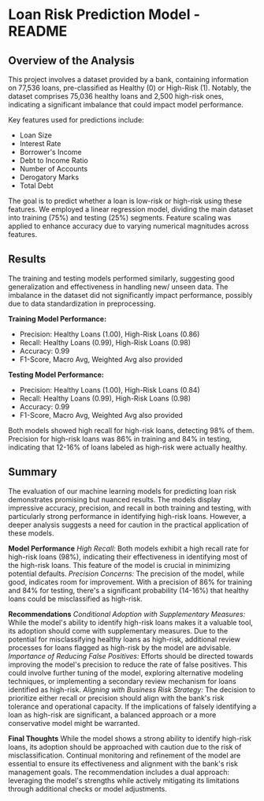 # Loan Risk Prediction Model - README

## Overview of the Analysis
This project involves a dataset provided by a bank, containing information on 77,536 loans, pre-classified as Healthy (0) or High-Risk (1). Notably, the dataset comprises 75,036 healthy loans and 2,500 high-risk ones, indicating a significant imbalance that could impact model performance.

Key features used for predictions include:
- Loan Size
- Interest Rate
- Borrower's Income
- Debt to Income Ratio
- Number of Accounts
- Derogatory Marks
- Total Debt

The goal is to predict whether a loan is low-risk or high-risk using these features. We employed a linear regression model, dividing the main dataset into training (75%) and testing (25%) segments. Feature scaling was applied to enhance accuracy due to varying numerical magnitudes across features.

## Results
The training and testing models performed similarly, suggesting good generalization and effectiveness in handling new/ unseen data. The imbalance in the dataset did not significantly impact performance, possibly due to data standardization in preprocessing.

**Training Model Performance:**
- Precision: Healthy Loans (1.00), High-Risk Loans (0.86)
- Recall: Healthy Loans (0.99), High-Risk Loans (0.98)
- Accuracy: 0.99
- F1-Score, Macro Avg, Weighted Avg also provided

**Testing Model Performance:**
- Precision: Healthy Loans (1.00), High-Risk Loans (0.84)
- Recall: Healthy Loans (0.99), High-Risk Loans (0.98)
- Accuracy: 0.99
- F1-Score, Macro Avg, Weighted Avg also provided

Both models showed high recall for high-risk loans, detecting 98% of them. Precision for high-risk loans was 86% in training and 84% in testing, indicating that 12-16% of loans labeled as high-risk were actually healthy.

## Summary
The evaluation of our machine learning models for predicting loan risk demonstrates promising but nuanced results. The models display impressive accuracy, precision, and recall in both training and testing, with particularly strong performance in identifying high-risk loans. However, a deeper analysis suggests a need for caution in the practical application of these models.

**Model Performance**
*High Recall:* Both models exhibit a high recall rate for high-risk loans (98%), indicating their effectiveness in identifying most of the high-risk loans. This feature of the model is crucial in minimizing potential defaults.
*Precision Concerns:* The precision of the model, while good, indicates room for improvement. With a precision of 86% for training and 84% for testing, there's a significant probability (14-16%) that healthy loans could be misclassified as high-risk.

**Recommendations**
*Conditional Adoption with Supplementary Measures:* While the model's ability to identify high-risk loans makes it a valuable tool, its adoption should come with supplementary measures. Due to the potential for misclassifying healthy loans as high-risk, additional review processes for loans flagged as high-risk by the model are advisable.
*Importance of Reducing False Positives:* Efforts should be directed towards improving the model's precision to reduce the rate of false positives. This could involve further tuning of the model, exploring alternative modeling techniques, or implementing a secondary review mechanism for loans identified as high-risk.
*Aligning with Business Risk Strategy:* The decision to prioritize either recall or precision should align with the bank's risk tolerance and operational capacity. If the implications of falsely identifying a loan as high-risk are significant, a balanced approach or a more conservative model might be warranted.

**Final Thoughts**
While the model shows a strong ability to identify high-risk loans, its adoption should be approached with caution due to the risk of misclassification. Continual monitoring and refinement of the model are essential to ensure its effectiveness and alignment with the bank's risk management goals. The recommendation includes a dual approach: leveraging the model's strengths while actively mitigating its limitations through additional checks or model adjustments. 
